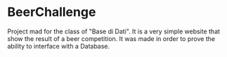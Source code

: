 # BeerChallenge
Project mad for the class of "Base di Dati". It is a very simple website that show the result of a beer competition. It was made in order to prove the ability to interface with a Database.
